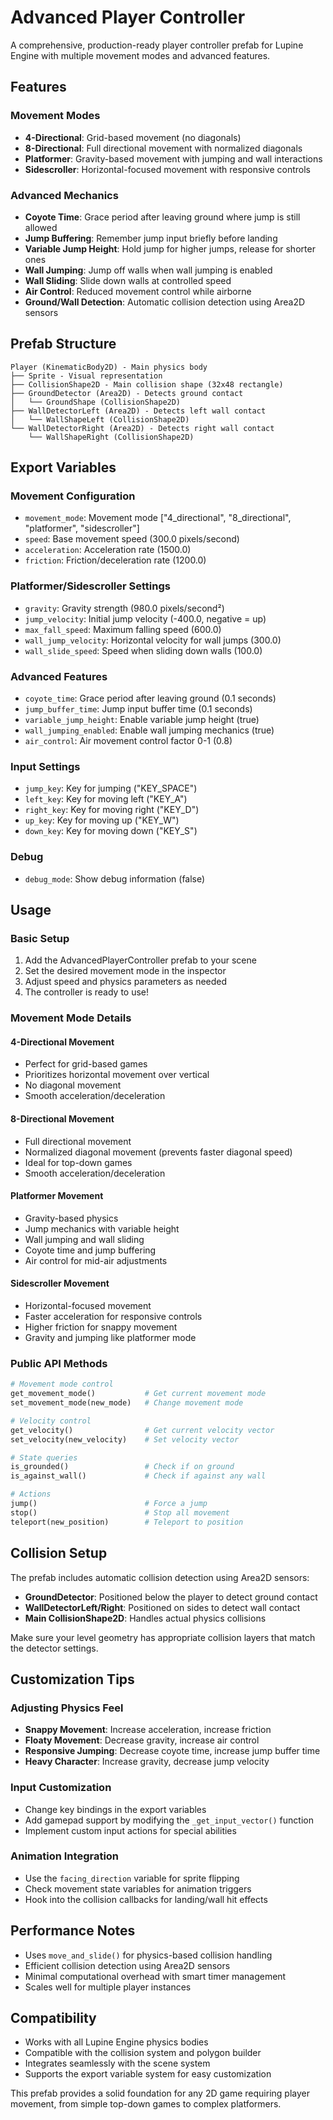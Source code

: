 # Advanced Player Controller

A comprehensive, production-ready player controller prefab for Lupine Engine with multiple movement modes and advanced features.

## Features

### Movement Modes
- **4-Directional**: Grid-based movement (no diagonals)
- **8-Directional**: Full directional movement with normalized diagonals
- **Platformer**: Gravity-based movement with jumping and wall interactions
- **Sidescroller**: Horizontal-focused movement with responsive controls

### Advanced Mechanics
- **Coyote Time**: Grace period after leaving ground where jump is still allowed
- **Jump Buffering**: Remember jump input briefly before landing
- **Variable Jump Height**: Hold jump for higher jumps, release for shorter ones
- **Wall Jumping**: Jump off walls when wall jumping is enabled
- **Wall Sliding**: Slide down walls at controlled speed
- **Air Control**: Reduced movement control while airborne
- **Ground/Wall Detection**: Automatic collision detection using Area2D sensors

## Prefab Structure

```
Player (KinematicBody2D) - Main physics body
├── Sprite - Visual representation
├── CollisionShape2D - Main collision shape (32x48 rectangle)
├── GroundDetector (Area2D) - Detects ground contact
│   └── GroundShape (CollisionShape2D)
├── WallDetectorLeft (Area2D) - Detects left wall contact
│   └── WallShapeLeft (CollisionShape2D)
└── WallDetectorRight (Area2D) - Detects right wall contact
    └── WallShapeRight (CollisionShape2D)
```

## Export Variables

### Movement Configuration
- `movement_mode`: Movement mode ["4_directional", "8_directional", "platformer", "sidescroller"]
- `speed`: Base movement speed (300.0 pixels/second)
- `acceleration`: Acceleration rate (1500.0)
- `friction`: Friction/deceleration rate (1200.0)

### Platformer/Sidescroller Settings
- `gravity`: Gravity strength (980.0 pixels/second²)
- `jump_velocity`: Initial jump velocity (-400.0, negative = up)
- `max_fall_speed`: Maximum falling speed (600.0)
- `wall_jump_velocity`: Horizontal velocity for wall jumps (300.0)
- `wall_slide_speed`: Speed when sliding down walls (100.0)

### Advanced Features
- `coyote_time`: Grace period after leaving ground (0.1 seconds)
- `jump_buffer_time`: Jump input buffer time (0.1 seconds)
- `variable_jump_height`: Enable variable jump height (true)
- `wall_jumping_enabled`: Enable wall jumping mechanics (true)
- `air_control`: Air movement control factor 0-1 (0.8)

### Input Settings
- `jump_key`: Key for jumping ("KEY_SPACE")
- `left_key`: Key for moving left ("KEY_A")
- `right_key`: Key for moving right ("KEY_D")
- `up_key`: Key for moving up ("KEY_W")
- `down_key`: Key for moving down ("KEY_S")

### Debug
- `debug_mode`: Show debug information (false)

## Usage

### Basic Setup
1. Add the AdvancedPlayerController prefab to your scene
2. Set the desired movement mode in the inspector
3. Adjust speed and physics parameters as needed
4. The controller is ready to use!

### Movement Mode Details

#### 4-Directional Movement
- Perfect for grid-based games
- Prioritizes horizontal movement over vertical
- No diagonal movement
- Smooth acceleration/deceleration

#### 8-Directional Movement
- Full directional movement
- Normalized diagonal movement (prevents faster diagonal speed)
- Ideal for top-down games
- Smooth acceleration/deceleration

#### Platformer Movement
- Gravity-based physics
- Jump mechanics with variable height
- Wall jumping and wall sliding
- Coyote time and jump buffering
- Air control for mid-air adjustments

#### Sidescroller Movement
- Horizontal-focused movement
- Faster acceleration for responsive controls
- Higher friction for snappy movement
- Gravity and jumping like platformer mode

### Public API Methods

```python
# Movement mode control
get_movement_mode()           # Get current movement mode
set_movement_mode(new_mode)   # Change movement mode

# Velocity control
get_velocity()                # Get current velocity vector
set_velocity(new_velocity)    # Set velocity vector

# State queries
is_grounded()                 # Check if on ground
is_against_wall()             # Check if against any wall

# Actions
jump()                        # Force a jump
stop()                        # Stop all movement
teleport(new_position)        # Teleport to position
```

## Collision Setup

The prefab includes automatic collision detection using Area2D sensors:

- **GroundDetector**: Positioned below the player to detect ground contact
- **WallDetectorLeft/Right**: Positioned on sides to detect wall contact
- **Main CollisionShape2D**: Handles actual physics collisions

Make sure your level geometry has appropriate collision layers that match the detector settings.

## Customization Tips

### Adjusting Physics Feel
- **Snappy Movement**: Increase acceleration, increase friction
- **Floaty Movement**: Decrease gravity, increase air control
- **Responsive Jumping**: Decrease coyote time, increase jump buffer time
- **Heavy Character**: Increase gravity, decrease jump velocity

### Input Customization
- Change key bindings in the export variables
- Add gamepad support by modifying the `_get_input_vector()` function
- Implement custom input actions for special abilities

### Animation Integration
- Use the `facing_direction` variable for sprite flipping
- Check movement state variables for animation triggers
- Hook into the collision callbacks for landing/wall hit effects

## Performance Notes

- Uses `move_and_slide()` for physics-based collision handling
- Efficient collision detection using Area2D sensors
- Minimal computational overhead with smart timer management
- Scales well for multiple player instances

## Compatibility

- Works with all Lupine Engine physics bodies
- Compatible with the collision system and polygon builder
- Integrates seamlessly with the scene system
- Supports the export variable system for easy customization

This prefab provides a solid foundation for any 2D game requiring player movement, from simple top-down games to complex platformers.
